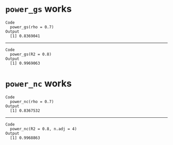 # `power_gs` works

    Code
      power_gs(rho = 0.7)
    Output
      [1] 0.8369041

---

    Code
      power_gs(R2 = 0.8)
    Output
      [1] 0.9969063

# `power_nc` works

    Code
      power_nc(rho = 0.7)
    Output
      [1] 0.8367532

---

    Code
      power_nc(R2 = 0.8, n.adj = 4)
    Output
      [1] 0.9968863

